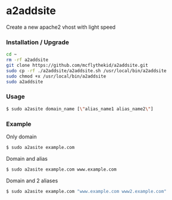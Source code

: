 # a2addsite

Create a new apache2 vhost with light speed

### Installation / Upgrade ###

```bash
cd ~
rm -rf a2addsite
git clone https://github.com/mcflythekid/a2addsite.git
sudo cp -rf ./a2addsite/a2addsite.sh /usr/local/bin/a2addsite
sudo chmod +x /usr/local/bin/a2addsite
sudo a2addsite
```
### Usage ###

```bash
$ sudo a2asite domain_name [\"alias_name1 alias_name2\"]
```
### Example ###

Only domain

```bash
$ sudo a2asite example.com
```
Domain and alias

```bash
$ sudo a2asite example.com www.example.com
```
Domain and 2 aliases

```bash
$ sudo a2asite example.com "www.example.com www2.example.com"
```
